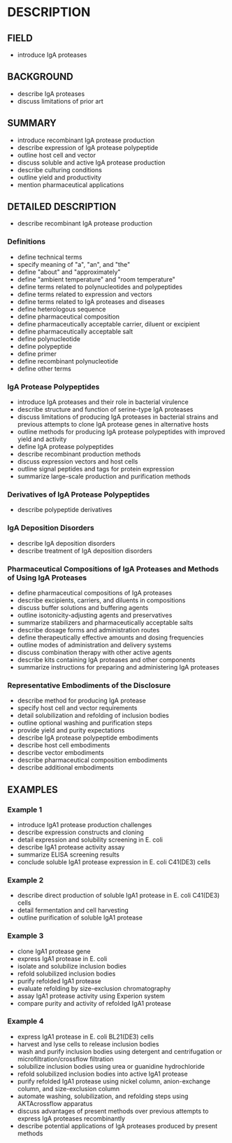# DESCRIPTION

## FIELD

- introduce IgA proteases

## BACKGROUND

- describe IgA proteases
- discuss limitations of prior art

## SUMMARY

- introduce recombinant IgA protease production
- describe expression of IgA protease polypeptide
- outline host cell and vector
- discuss soluble and active IgA protease production
- describe culturing conditions
- outline yield and productivity
- mention pharmaceutical applications

## DETAILED DESCRIPTION

- describe recombinant IgA protease production

### Definitions

- define technical terms
- specify meaning of "a", "an", and "the"
- define "about" and "approximately"
- define "ambient temperature" and "room temperature"
- define terms related to polynucleotides and polypeptides
- define terms related to expression and vectors
- define terms related to IgA proteases and diseases
- define heterologous sequence
- define pharmaceutical composition
- define pharmaceutically acceptable carrier, diluent or excipient
- define pharmaceutically acceptable salt
- define polynucleotide
- define polypeptide
- define primer
- define recombinant polynucleotide
- define other terms

### IgA Protease Polypeptides

- introduce IgA proteases and their role in bacterial virulence
- describe structure and function of serine-type IgA proteases
- discuss limitations of producing IgA proteases in bacterial strains and previous attempts to clone IgA protease genes in alternative hosts
- outline methods for producing IgA protease polypeptides with improved yield and activity
- define IgA protease polypeptides
- describe recombinant production methods
- discuss expression vectors and host cells
- outline signal peptides and tags for protein expression
- summarize large-scale production and purification methods

### Derivatives of IgA Protease Polypeptides

- describe polypeptide derivatives

### IgA Deposition Disorders

- describe IgA deposition disorders
- describe treatment of IgA deposition disorders

### Pharmaceutical Compositions of IgA Proteases and Methods of Using IgA Proteases

- define pharmaceutical compositions of IgA proteases
- describe excipients, carriers, and diluents in compositions
- discuss buffer solutions and buffering agents
- outline isotonicity-adjusting agents and preservatives
- summarize stabilizers and pharmaceutically acceptable salts
- describe dosage forms and administration routes
- define therapeutically effective amounts and dosing frequencies
- outline modes of administration and delivery systems
- discuss combination therapy with other active agents
- describe kits containing IgA proteases and other components
- summarize instructions for preparing and administering IgA proteases

### Representative Embodiments of the Disclosure

- describe method for producing IgA protease
- specify host cell and vector requirements
- detail solubilization and refolding of inclusion bodies
- outline optional washing and purification steps
- provide yield and purity expectations
- describe IgA protease polypeptide embodiments
- describe host cell embodiments
- describe vector embodiments
- describe pharmaceutical composition embodiments
- describe additional embodiments

## EXAMPLES

### Example 1

- introduce IgA1 protease production challenges
- describe expression constructs and cloning
- detail expression and solubility screening in E. coli
- describe IgA1 protease activity assay
- summarize ELISA screening results
- conclude soluble IgA1 protease expression in E. coli C41(DE3) cells

### Example 2

- describe direct production of soluble IgA1 protease in E. coli C41(DE3) cells
- detail fermentation and cell harvesting
- outline purification of soluble IgA1 protease

### Example 3

- clone IgA1 protease gene
- express IgA1 protease in E. coli
- isolate and solubilize inclusion bodies
- refold solubilized inclusion bodies
- purify refolded IgA1 protease
- evaluate refolding by size-exclusion chromatography
- assay IgA1 protease activity using Experion system
- compare purity and activity of refolded IgA1 protease

### Example 4

- express IgA1 protease in E. coli BL21(DE3) cells
- harvest and lyse cells to release inclusion bodies
- wash and purify inclusion bodies using detergent and centrifugation or microfiltration/crossflow filtration
- solubilize inclusion bodies using urea or guanidine hydrochloride
- refold solubilized inclusion bodies into active IgA1 protease
- purify refolded IgA1 protease using nickel column, anion-exchange column, and size-exclusion column
- automate washing, solubilization, and refolding steps using AKTAcrossflow apparatus
- discuss advantages of present methods over previous attempts to express IgA proteases recombinantly
- describe potential applications of IgA proteases produced by present methods


